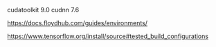 cudatoolkit 9.0
cudnn 7.6

<!-- TensorFlow 1.12.0 + Keras 2.2.4 on Python 3.6.	floydhub/tensorflow -->
https://docs.floydhub.com/guides/environments/

<!-- tensorflow-1.12.0	2.7, 3.3-3.6	GCC 4.8	Bazel 0.15.0 -->
https://www.tensorflow.org/install/source#tested_build_configurations